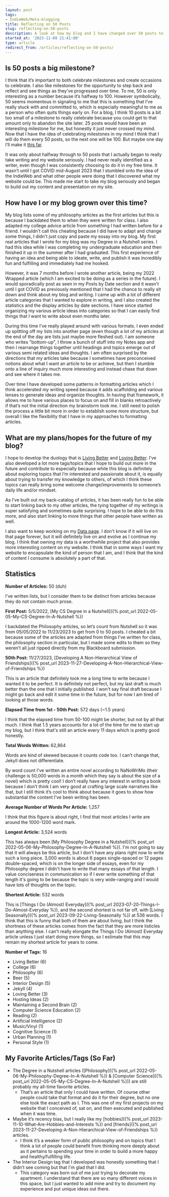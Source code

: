 ```yaml
---
layout: post
tags:
- IndieWeb/Meta-blogging
title: Reflecting on 50 Posts
slug: reflecting-on-50-posts
description: A look at how my blog and I have changed over 50 posts to my blog.
started_at: '2023-11-09 21:41:00'
type: article
redirect_from: /articles/reflecting-on-50-posts/
---
```


## Is 50 posts a big milestone?
I think that it’s important to both celebrate milestones and create occasions to celebrate. I also like milestones for the opportunity to step back and reflect and see things as they’ve progressed over time. To me, 50 is only interesting as a number because it’s halfway to 100. However symbolically, 50 seems momentous in signaling to me that this is something that I’ve really stuck with and committed to, which is especially meaningful to me as a person who often quits things early on. For a blog, I think 10 posts is a bit too small of a milestone to really celebrate because you could get to that amount only to abandon the site later. 25 posts would have been an interesting milestone for me, but honestly it just never crossed my mind. Now that I have the idea of celebrating milestones in my mind I think that I will do them every 50 posts, so the next one will be 100. But maybe one day I’ll make it [this far](https://rubenerd.com/8888-posts/).

It was only about halfway through to 50 posts that I actually began to really take writing and my website seriously. I had never really identified as a writer, even though I was consistently choosing to do it in my free time. It wasn’t until I got COVID mid-August 2023 that I stumbled onto the idea of the IndieWeb and what other people were doing that I discovered what my website could be. This made me start to take my blog seriously and began to build out my content and presentation on my site.

## How have I or my blog grown over this time?
My blog lists some of my philosophy articles as the first articles but this is because I backdated them to when they were written for class. I also adapted my college advice article from something I had written before for a friend. I wouldn't call this cheating because I did have to adapt and change some things, I didn't just copy and paste my essay into my blog. My first real articles that I wrote for my blog was my Degree in a Nutshell series. I had this idea while I was completing my undergraduate education and then finished it up in the summer after I had graduated. This first experience of having an idea and being able to ideate, write, and publish it was incredibly fun and fulfilling and immediately had me hooked. 

However, it was 7 months before I wrote another article, being my 2022 Wrapped article (which I am excited to be doing as a series in the future). I would sporadically post as seen in my Posts by Date section and it wasn't until I got COVID as previously mentioned that I had the chance to really sit down and think about my blog and writing. I came up with a lot of different article categories that I wanted to explore in writing, and I also created the statistics and the display articles by date sections. I have since started organizing my various article ideas into categories so that I can easily find things that I want to write about even months later.

During this time I’ve really played around with various formats. I even ended up splitting off my lists into another page (even though a lot of my articles at the end of the day are lists just maybe more fleshed out). I am someone who writes "bottom-up", I throw a bunch of stuff into my Notes app and then I rearrange things together until headings and topics emerge out of various semi related ideas and thoughts. I am often surprised by the directions that my articles take because I sometimes have preconceived notions about what I want an article to be or achieve, but then I stumble onto a line of inquiry much more interesting and instead chase that down and see where it takes me.

Over time I have developed some patterns in formatting articles which I think accelerated my writing speed because it adds scaffolding and various lenses to generate ideas and organize thoughts. In having that framework, it allows me to have various places to focus on and fill in blanks retroactively if that’s not the initial direction my brainstorm took me. I still need to polish the process a little bit more in order to establish some more structure, but overall I like the flexibility that I have in my approaches to formatting articles.

## What are my plans/hopes for the future of my blog?
I hope to develop the duology that is [Living Better](https://reesdraminski.com/articles/#Living%20Better) and [Loving Better](https://reesdraminski.com/articles/#Loving%20Better). I’ve also developed a lot more tags/topics that I hope to build out more in the future and contribute to especially because while this blog is definitely about exploring topics that I’m interested and passionate about it, is equally about trying to transfer my knowledge to others, of which I think these topics can really bring some welcome change/improvements to someone’s daily life and/or mindset.

As I’ve built out my back-catalog of articles, it has been really fun to be able to start linking back to my other articles, the tying together of my writings is super satisfying and sometimes quite surprising. I hope to be able to do this more, and also start linking to more things that other people have written as well.

I also want to keep working on my [Data page](https://reesdraminski.com/data). I don't know if it will live on that page forever, but it will definitely live on and evolve as I continue my blog. I think that owning my data is a worthwhile project that also provides more interesting content on my website. I think that in some ways I want my website to encapsulate the kind of person that I am, and I think that the kind of content I consume is absolutely a part of that.

## Statistics
**Number of Articles:** 50 (duh)

I've written lists, but I consider them to be distinct from articles because they do not contain much prose.

**First Post:** 5/5/2022, [My CS Degree in a Nutshell]({% post_url 2022-05-05-My-CS-Degree-In-A-Nutshell %})

I backdated the Philosophy articles, so let’s count from Nutshell so it was from 05/05/2022 to 11/23/2023 to get from 0 to 50 posts. I cheated a bit because some of the articles are adapted from things I’ve written for class, the philosophy section in particular, but I made some edits to them so they weren’t all just ripped directly from my Blackboard submission. 

**50th Post:** 11/27/2023, [Developing A Non-Hierarchical View of Friendships]({% post_url 2023-11-27-Developing-A-Non-Hierarchical-View-of-Friendships %})

This is an article that definitely took me a long time to write because I wanted it to be perfect. It is definitely not perfect, but my last draft is much better than the one that I initially published. I won't say final draft because I might go back and edit it some time in the future, but for now I am tired of looking at those words.

**Elapsed Time from 1st - 50th Post:** 572 days (~1.5 years)

I think that the elapsed time from 50-100 might be shorter, but not by all that much. I think that 1.5 years accounts for a lot of the time for me to start up my blog, but I think that's still an article every 11 days which is pretty good honestly.

**Total Words Written:** 62,864

Words are kind of skewed because it counts code too. I can’t change that, Jekyll does not differentiate.

By word count I’ve written an entire novel according to NaNoWriMo (their challenge is 50,000 words in a month which they say is about the size of a novel) which is pretty cool! I don’t really have any interest in writing a book because I don’t think I am very good at crafting large scale narratives like that, but I still think it’s cool to think about because it goes to show how substantial the content I’ve been writing has been.

**Average Number of Words Per Article:** 1,257  

I think that this figure is about right, I find that most articles I write are around the 1000-1200 word mark.

**Longest Article:** 3,524 words

This has always been [My Philosophy Degree in a Nutshell]({% post_url 2022-05-06-My-Philosophy-Degree-In-A-Nutshell %}). I'm not going to say that it will always be this article, but I don't have any plans right now to write such a long piece. 3,000 words is about 6 pages single-spaced or 12 pages double-spaced, which is on the longer side of essays, even for my Philosophy degree I didn't have to write that many essays of that length. I value conciseness in communication so if I ever write something of that length it's going to be because the topic is very wide-ranging and I would have lots of thoughts on the topic.

**Shortest Article:** 532 words

This is [Things I Do (Almost) Everyday]({% post_url 2023-07-20-Things-I-Do-Almost-Everyday %}), and the second shortest is not far off, with [Living Seasonally]({% post_url 2023-09-22-Living-Seasonally %}) at 536 words. I think that this is funny that both of them are about living, but I think the shortness of these articles comes from the fact that they are more listicles than anything else. I can't really elongate the Things I Do (Almost) Everyday article unless I just start doing more things, so I estimate that this may remain my shortest article for years to come.

**Number of Tags:** 16 
* Living Better (6) 
* College (6) 
* Philosophy (6)
* Beer (5) 
* Interior Design (5) 
* Jekyll (4) 
* Loving Better (3) 
* Hosting Ideas (2) 
* Maintaining a Second Brain (2) 
* Computer Science Education (2) 
* Reading (2) 
* Artificial Intelligence (2) 
* Music/Vinyl (1) 
* Cognitive Science (1) 
* Urban Planning (1) 
* Personal Style (1) 

## My Favorite Articles/Tags (So Far)
* The Degree in a Nutshell articles ([Philosophy]({% post_url 2022-05-06-My-Philosophy-Degree-In-A-Nutshell %}) & [Computer Science]({% post_url 2022-05-05-My-CS-Degree-In-A-Nutshell %})) are still probably my all-time favorite articles. 
    * That’s an article that only I could have written. Of course other people could take that format and do it for their degree, but no one else took the exact path as I. This was one of my first projects on my website that I conceived of, sat on, and then executed and published when it was time. 
* Maybe it’s recency bias, but I really like my [hobbies]({% post_url 2023-11-10-What-Are-Hobbies-and-Interests %}) and [friends]({% post_url 2023-11-27-Developing-A-Non-Hierarchical-View-of-Friendships %}) articles. 
    * I think it’s a weaker form of public philosophy and on topics that I think a lot of people could benefit from thinking more deeply about as it pertains to spending your time in order to build a more happy and healthy/fulfilling life.
* The Interior Design tag that I developed was honestly something that I didn’t see coming but that I'm glad that I did.
    * This category was born out of me just trying to decorate my apartment. I understand that there are so many different voices in this space, but I just wanted to add mine and try to document my experience and put unique ideas out there.